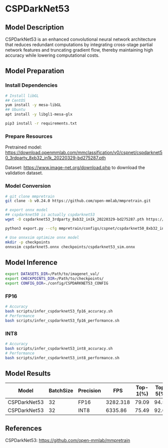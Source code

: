 # CSPDarkNet53

## Model Description

CSPDarkNet53 is an enhanced convolutional neural network architecture that reduces redundant computations by integrating cross-stage partial network features and truncating gradient flow, thereby maintaining high accuracy while lowering computational costs.

## Model Preparation

### Install Dependencies

```bash
# Install libGL
## CentOS
yum install -y mesa-libGL
## Ubuntu
apt install -y libgl1-mesa-glx

pip3 install -r requirements.txt
```

### Prepare Resources

Pretrained model: <https://download.openmmlab.com/mmclassification/v0/cspnet/cspdarknet50_3rdparty_8xb32_in1k_20220329-bd275287.pth>

Dataset: <https://www.image-net.org/download.php> to download the validation dataset.

### Model Conversion

```bash
# git clone mmpretrain
git clone -b v0.24.0 https://github.com/open-mmlab/mmpretrain.git

# export onnx model
## cspdarknet50 is actually cspdarknet53
wget -O cspdarknet53_3rdparty_8xb32_in1k_20220329-bd275287.pth https://download.openmmlab.com/mmclassification/v0/cspnet/cspdarknet50_3rdparty_8xb32_in1k_20220329-bd275287.pth

python3 export.py --cfg mmpretrain/configs/cspnet/cspdarknet50_8xb32_in1k.py --weight cspdarknet53_3rdparty_8xb32_in1k_20220329-bd275287.pth --output cspdarknet53.onnx

# Use onnxsim optimize onnx model
mkdir -p checkpoints
onnxsim cspdarknet5.onnx checkpoints/cspdarknet53_sim.onnx

```

## Model Inference

```bash
export DATASETS_DIR=/Path/to/imagenet_val/
export CHECKPOINTS_DIR=/Path/to/checkpoints/
export CONFIG_DIR=./config/CSPDARKNET53_CONFIG
```

### FP16

```bash
# Accuracy
bash scripts/infer_cspdarknet53_fp16_accuracy.sh 
# Performance
bash scripts/infer_cspdarknet53_fp16_performance.sh
```

### INT8

```bash
# Accuracy
bash scripts/infer_cspdarknet53_int8_accuracy.sh 
# Performance
bash scripts/infer_cspdarknet53_int8_performance.sh
```

## Model Results

| Model        | BatchSize | Precision | FPS      | Top-1(%) | Top-5(%) |
| ------------ | --------- | --------- | -------- | -------- | -------- |
| CSPDarkNet53 | 32        | FP16      | 3282.318 | 79.09    | 94.52    |
| CSPDarkNet53 | 32        | INT8      | 6335.86  | 75.49    | 92.66    |

## References

CSPDarkNet53: <https://github.com/open-mmlab/mmpretrain>
